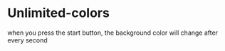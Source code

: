 # Unlimited-colors
when you press the start button, the background color will change after every second
